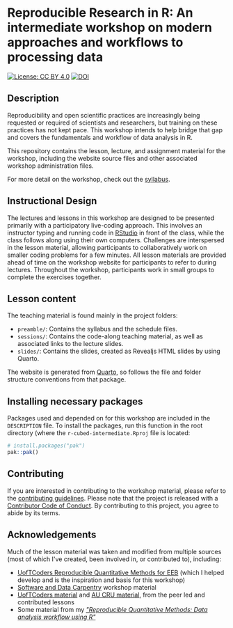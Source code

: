 # Reproducible Research in R: An intermediate workshop on modern approaches and workflows to processing data

[![License: CC BY
4.0](https://img.shields.io/badge/License-CC%20BY%204.0-lightgrey.svg)](https://creativecommons.org/licenses/by/4.0/)
[![DOI](https://zenodo.org/badge/DOI/10.5281/zenodo.4061900.svg)](https://doi.org/10.5281/zenodo.4061900)

## Description

Reproducibility and open scientific practices are increasingly being
requested or required of scientists and researchers, but training on
these practices has not kept pace. This workshop intends to help bridge
that gap and covers the fundamentals and workflow of data analysis in R.

This repository contains the lesson, lecture, and assignment material
for the workshop, including the website source files and other associated
workshop administration files.

For more detail on the workshop, check out the
[syllabus](https://r-cubed-intermediate.rostools.org/preamble/syllabus.html).

## Instructional Design

The lectures and lessons in this workshop are designed to be presented
primarily with a participatory live-coding approach. This involves an
instructor typing and running code in
[RStudio](https://www.rstudio.com/) in front of the class, while the
class follows along using their own computers. Challenges are
interspersed in the lesson material, allowing participants to
collaboratively work on smaller coding problems for a few minutes. All
lesson materials are provided ahead of time on the workshop website for
participants to refer to during lectures. Throughout the workshop,
participants work in small groups to complete the exercises together.

## Lesson content

The teaching material is found mainly in the project folders:

-   `preamble/`: Contains the syllabus and the schedule files.
-   `sessions/`: Contains the code-along teaching material, as well as
    associated links to the lecture slides.
-   `slides/`: Contains the slides, created as Revealjs HTML slides by
    using Quarto.

The website is generated from [Quarto](https://quarto.org), so follows
the file and folder structure conventions from that package.

## Installing necessary packages

Packages used and depended on for this workshop are included in the
`DESCRIPTION` file. To install the packages, run this function in the
root directory (where the `r-cubed-intermediate.Rproj` file is located:

``` r
# install.packages("pak")
pak::pak()
```

## Contributing

If you are interested in contributing to the workshop material, please
refer to the [contributing guidelines](CONTRIBUTING.md). Please note
that the project is released with a [Contributor Code of
Conduct](CODE_OF_CONDUCT.md). By contributing to this project, you agree
to abide by its terms.

## Acknowledgements

Much of the lesson material was taken and modified from multiple sources
(most of which I've created, been involved in, or contributed to),
including:

-   [UofTCoders Reproducible Quantitative Methods for
    EEB](https://uoftcoders.github.io/rcourse/) (which I helped develop
    and is the inspiration and basis for this workshop)
-   [Software and Data Carpentry](https://carpentries.org/) workshop
    material
-   [UofTCoders
    material](https://uoftcoders.github.io/studyGroup/lessons/) and [AU
    CRU material](https://au-cru.github.io/site/material/), from the
    peer led and contributed lessons
-   Some material from my [*"Reproducible Quantitative Methods: Data
    analysis workflow using R"*](https://v1--dda-rcourse.netlify.com/)
